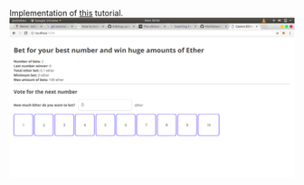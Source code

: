 Implementation of [this](https://www.google.com) tutorial.
![alt text][logo]

[logo]: https://github.com/vikramk9852/casino-tutorial/blob/master/sample-run/sample_run.png
